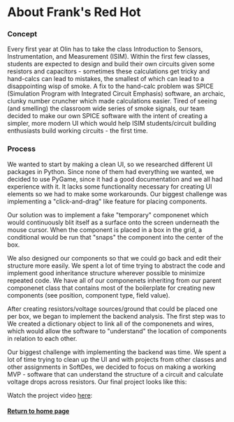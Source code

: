 # About Frank's Red Hot

### Concept

Every first year at Olin has to take the class Introduction to Sensors, Instrumentation, and Measurement (ISIM). Within the first few classes, students are expected to design and build their own circuits given some resistors and capacitors - sometimes these calculations get tricky and hand-calcs can lead to mistakes, the smallest of which can lead to a disappointing wisp of smoke. A fix to the hand-calc problem was SPICE (Simulation Program with Integrated Circuit Emphasis) software, an archaic, clunky number cruncher which made calculations easier. Tired of seeing (and smelling) the classroom wide series of smoke signals, our team decided to make our own SPICE software with the intent of creating a simpler, more modern UI which would help ISIM students/circuit building enthusiasts build working circuits - the first time. 

### Process

We wanted to start by making a clean UI, so we researched different UI packages in Python. Since
none of them had everything we wanted, we decided to use PyGame, since it had a good documentation
and we all had experience with it. It lacks some functionality necessary for creating UI elements so we had to make some workarounds. Our biggest challenge was implementing a "click-and-drag" like feature for placing components. 

Our solution was to implement a fake "temporary" componenet which would continuously blit itself as a surface onto the screen underneath the mouse cursor. When the component is placed in a box in the grid, a conditional would be run that "snaps" the component into the center of the box. 

We also designed our components so that we could go back and edit their structure more easily. We spent a lot of time trying to abstract the code and implement good inheritance structure wherever possible to minimize repeated code. We have all of our componenets inheriting from our parent componenet class that contains most of the boilerplate for creating new components (see position, component type, field value). 

After creating resistors/voltage sources/ground that could be placed one per box, we began to implement the backend analysis. The first step was to We created a dictionary object to link all of the componenets and wires, which would allow the software to "understand" the location of components in relation to each other.

Our biggest challenge with implementing the backend was time. We spent a lot of time trying to clean up the UI and with projects from other classes and other assignments in SoftDes, we decided to focus on making a working MVP - software that can understand the structure of a circuit and calculate voltage drops across resistors. Our final project looks like this:

Watch the project video [here](https://youtu.be/kwTweYTBiVw):


#### [Return to home page](index.md)

